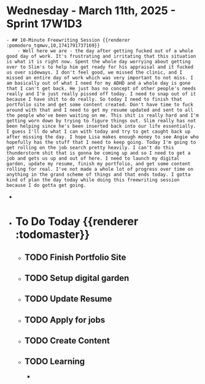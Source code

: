 # Wednesday - March 11th, 2025 - Sprint 17W1D3
	- ## 10-Minute Freewriting Session {{renderer :pomodoro_tqmwv,10,1741791737169}}
		- Well here we are - the day after getting fucked out of a whole good day of work. It's frustrating and irritating that this situation is what it is right now. Spent the whole day worrying about getting over to Slim's to help him get ready for his appraisal and it fucked us over sideways. I don't feel good, we missed the clinic, and I missed an entire day of work which was very important to not miss. I am basically out of what I need for my ADHD and a whole day is gone that I can't get back. He just has no concept of other people's needs really and I'm just really pissed off today. I need to snap out of it because I have shit to do really. So today I need to finish that portfolio site and get some content created. Don't have time to fuck around with that and I need to get my resume updated and sent to all the people who've been waiting on me. This shit is really hard and I'm getting worn down by trying to figure things out. Slim really has not been helping since he's been inserted back into our life essentially. I guess I'll do what I can with today and try to get caught back up after missing the day. I hope Lisa makes enough money to see Angie who hopefully has the stuff that I need to keep going. Today I'm going to get rolling on the job search pretty heavily. I can't do this thunderstorm shit that is gonna be coming up and so I need to get a job and gets us up and out of here. I need to launch my digital garden, update my resume, finish my portfolio, and get some content rolling for real. I've not made a whole lot of progress over time on anything in the grand scheme of things and that ends today. I gotta kind of plan the day today while doing this freewriting session because I do gotta get going.
-
- # To Do Today {{renderer :todomaster}}
	- ## TODO Finish Portfolio Site
	- ## TODO Setup digital garden
	- ## TODO Update Resume
	- ## TODO Apply for jobs
	- ## TODO Create Content
	- ## TODO Learning
		-